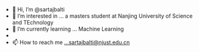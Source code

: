 - 👋 Hi, I’m @sartajbalti
- 👀 I’m interested in ... a masters student at Nanjing University of Science and TEchnology
- 🌱 I’m currently learning ... Machine Learning
-
- 📫 How to reach me ...sartajbalti@njust.edu.cn

<!---
sartajbalti/sartajbalti is a ✨ special ✨ repository because its `README.md` (this file) appears on your GitHub profile.
You can click the Preview link to take a look at your changes.
--->
